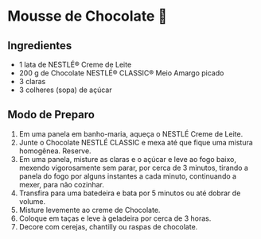 # Mousse de Chocolate :chocolate_bar:



## Ingredientes

- 1 lata de NESTLÉ® Creme de Leite
- 200 g de Chocolate NESTLÉ® CLASSIC® Meio Amargo picado
- 3 claras
- 3 colheres (sopa) de açúcar



## Modo de Preparo

1. Em uma panela em banho-maria, aqueça o NESTLÉ Creme de Leite.
2. Junte o Chocolate NESTLÉ CLASSIC e mexa até que fique uma mistura homogênea. Reserve.
3. Em uma panela, misture as claras e o açúcar e leve ao fogo baixo, mexendo vigorosamente sem parar, por cerca de 3 minutos, tirando a panela do fogo por alguns instantes a cada minuto, continuando a mexer, para não cozinhar.
4. Transfira para uma batedeira e bata por 5 minutos ou até dobrar de volume.
5. Misture levemente ao creme de Chocolate.
6. Coloque em taças e leve à geladeira por cerca de 3 horas.
7. Decore com cerejas, chantilly ou raspas de chocolate.